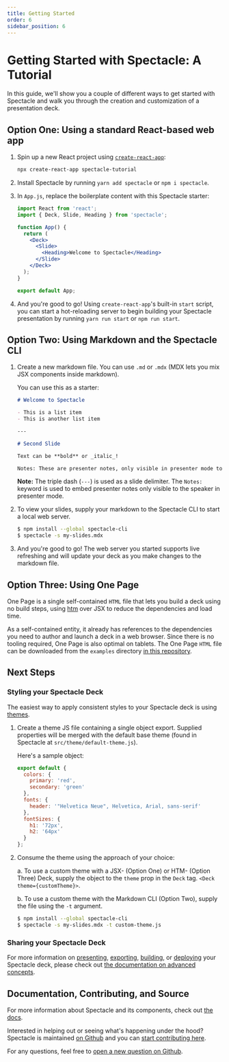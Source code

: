 ```yaml
---
title: Getting Started
order: 6
sidebar_position: 6
---
```


# Getting Started with Spectacle: A Tutorial

In this guide, we'll show you a couple of different ways to get started with Spectacle and walk you through the creation and customization of a presentation deck.

## Option One: Using a standard React-based web app

1. Spin up a new React project using [`create-react-app`](https://github.com/facebook/create-react-app):

   ```bash
   npx create-react-app spectacle-tutorial
   ```

2. Install Spectacle by running `yarn add spectacle` or `npm i spectacle`.

3. In `App.js`, replace the boilerplate content with this Spectacle starter:

   ```jsx
   import React from 'react';
   import { Deck, Slide, Heading } from 'spectacle';

   function App() {
     return (
       <Deck>
         <Slide>
           <Heading>Welcome to Spectacle</Heading>
         </Slide>
       </Deck>
     );
   }

   export default App;
   ```

4. And you're good to go! Using `create-react-app`'s built-in `start` script, you can start a hot-reloading server to begin building your Spectacle presentation by running `yarn run start` or `npm run start`.

## Option Two: Using Markdown and the Spectacle CLI

1. Create a new markdown file. You can use `.md` or `.mdx` (MDX lets you mix JSX components inside markdown).

   You can use this as a starter:

   ```md
   # Welcome to Spectacle

   - This is a list item
   - This is another list item

   ---

   # Second Slide

   Text can be **bold** or _italic_!

   Notes: These are presenter notes, only visible in presenter mode to the speaker.
   ```

   **Note:** The triple dash (`---`) is used as a slide delimiter. The `Notes:` keyword is used to embed presenter notes only visible to the speaker in presenter mode.

2. To view your slides, supply your markdown to the Spectacle CLI to start a local web server.

   ```bash
   $ npm install --global spectacle-cli
   $ spectacle -s my-slides.mdx
   ```

3. And you're good to go! The web server you started supports live refreshing and will update your deck as you make changes to the markdown file.

## Option Three: Using One Page

One Page is a single self-contained `HTML` file that lets you build a deck using no build steps, using [htm](https://github.com/developit/htm) over JSX to reduce the dependencies and load time.

As a self-contained entity, it already has references to the dependencies you need to author and launch a deck in a web browser. Since there is no tooling required, One Page is also optimal on tablets. The One Page `HTML` file can be downloaded from the `examples` directory [in this repository](https://unpkg.com/browse/spectacle@latest/examples/one-page.html).

## Next Steps

### Styling your Spectacle Deck

The easiest way to apply consistent styles to your Spectacle deck is using [themes](./themes).

1. Create a theme JS file containing a single object export. Supplied properties will be merged with the default base theme (found in Spectacle at `src/theme/default-theme.js`).

   Here's a sample object:

   ```js
   export default {
     colors: {
       primary: 'red',
       secondary: 'green'
     },
     fonts: {
       header: '"Helvetica Neue", Helvetica, Arial, sans-serif'
     },
     fontSizes: {
       h1: '72px',
       h2: '64px'
     }
   };
   ```

2. Consume the theme using the approach of your choice:

   a. To use a custom theme with a JSX- (Option One) or HTM- (Option Three) Deck, supply the object to the `theme` prop in the `Deck` tag. `<Deck theme={customTheme}>`.

   b. To use a custom theme with the Markdown CLI (Option Two), supply the file using the `-t` argument.

   ```bash
   $ npm install --global spectacle-cli
   $ spectacle -s my-slides.mdx -t custom-theme.js
   ```

### Sharing your Spectacle Deck

For more information on [presenting](./basic-concepts#presenting), [exporting](./advanced-concepts#exporting), [building](./advanced-concepts#build--deployment), or [deploying](./advanced-concepts#build--deployment) your Spectacle deck, please check out [the documentation on advanced concepts](./advanced-concepts).

## Documentation, Contributing, and Source

For more information about Spectacle and its components, check out [the docs](https://formidable.com/open-source/spectacle).

Interested in helping out or seeing what's happening under the hood? Spectacle is maintained [on Github](https://github.com/FormidableLabs/spectacle) and you can [start contributing here](https://github.com/FormidableLabs/spectacle/blob/main/docs/CONTRIBUTING.md).

For any questions, feel free to [open a new question on Github](https://github.com/FormidableLabs/spectacle/issues/new?template=question.md).
